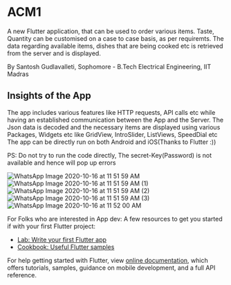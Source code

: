 # ACM1

A new Flutter application, that can be used to order various items. Taste, Quantity can be customised on a case to case basis, as per requiremts. The data regarding available items, dishes that are being cooked etc is retrieved from the server and is displayed.

By Santosh Gudlavalleti, Sophomore - B.Tech Electrical Engineering, IIT Madras

## Insights of the App

The app includes various features like HTTP requests, API calls etc while having an established communication between the App and the Server. 
The Json data is decoded and the necessary items are displayed using various Packages, Widgets etc like GridView, IntroSlider, ListViews, SpeedDial etc
The app can be directly run on both Android and iOS(Thanks to Flutter :))

PS: Do not try to run the code directly, The secret-Key(Password) is not available and hence will pop up errors

![WhatsApp Image 2020-10-16 at 11 51 59 AM](https://user-images.githubusercontent.com/64729189/96328496-65c1bd80-1061-11eb-85b2-1276f85981d6.jpeg)
![WhatsApp Image 2020-10-16 at 11 51 59 AM (1)](https://user-images.githubusercontent.com/64729189/96328440-ad941500-1060-11eb-843c-2e5fb884cf2b.jpeg)
![WhatsApp Image 2020-10-16 at 11 51 59 AM (2)](https://user-images.githubusercontent.com/64729189/96328438-abca5180-1060-11eb-9146-e1c0ab5b5822.jpeg)
![WhatsApp Image 2020-10-16 at 11 51 59 AM (3)](https://user-images.githubusercontent.com/64729189/96328454-d87e6900-1060-11eb-8b0d-77cf1c289181.jpeg)
![WhatsApp Image 2020-10-16 at 11 52 00 AM](https://user-images.githubusercontent.com/64729189/96328453-d4524b80-1060-11eb-9d83-e205fbc0c849.jpeg)

For Folks who are interested in App dev: 
A few resources to get you started if with your first Flutter project:

- [Lab: Write your first Flutter app](https://flutter.dev/docs/get-started/codelab)
- [Cookbook: Useful Flutter samples](https://flutter.dev/docs/cookbook)

For help getting started with Flutter, view 
[online documentation](https://flutter.dev/docs), which offers tutorials,
samples, guidance on mobile development, and a full API reference.

